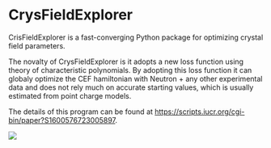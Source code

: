 # CrysFieldExplorer
CrisFieldExplorer is a fast-converging Python package for optimizing crystal field parameters.

The novalty of CrysFieldExplorer is it adopts a new loss function using theory of characteristic polynomials. By adopting this loss function it can globaly optimize the CEF hamiltonian with Neutron + any other experimental data and does not rely much on accurate starting values, which is usually estimated from point charge models.

The details of this program can be found at https://scripts.iucr.org/cgi-bin/paper?S1600576723005897.


![](/image/loss.png)

